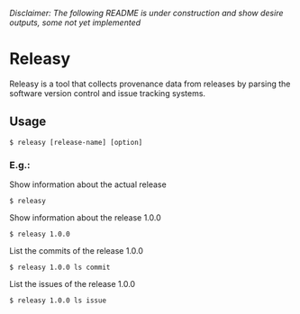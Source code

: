 *Disclaimer: The following README is under construction and show desire outputs, some not yet implemented*

Releasy
=======

Releasy is a tool that collects provenance data from releases 
by parsing the software version control and issue tracking
systems.

Usage
-----

```
$ releasy [release-name] [option]
```

### E.g.:

Show information about the actual release
``` 
$ releasy
```

Show information about the release 1.0.0
``` 
$ releasy 1.0.0
```

List the commits of the release 1.0.0
```
$ releasy 1.0.0 ls commit
```

List the issues of the release 1.0.0
```
$ releasy 1.0.0 ls issue
```
